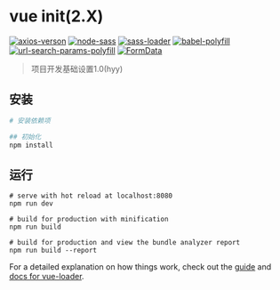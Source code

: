 # vue init(2.X)

[![axios-verson](https://img.shields.io/badge/Axios-v0.18.0-brightgreen.svg)](https://github.com/axios/axios)
[![node-sass](https://img.shields.io/badge/NodeSass-v4.11.0-brightgreen.svg)](https://github.com/sass/node-sass)
[![sass-loader](https://img.shields.io/badge/SassLoader-v7.1.0-brightgreen.svg)](https://github.com/webpack-contrib/sass-loader)
[![babel-polyfill](https://img.shields.io/badge/BabelPolyfill-v6.26.0-brightgreen.svg)](https://github.com/babel/babel/tree/master/packages/babel-polyfill)
[![url-search-params-polyfill](https://img.shields.io/badge/UrlSearchParamsPolyfill-v5.0.0-brightgreen.svg)](https://github.com/jerrybendy/url-search-params-polyfill)
[![FormData](https://img.shields.io/badge/FormDataPolyfill-v3.0.13-brightgreen.svg)](https://github.com/jimmywarting/FormData)

> 项目开发基础设置1.0(hyy)

## 安装

``` bash
# 安装依赖项

## 初始化
npm install

```

## 运行

``` dev
# serve with hot reload at localhost:8080
npm run dev

# build for production with minification
npm run build

# build for production and view the bundle analyzer report
npm run build --report
```

For a detailed explanation on how things work, check out the [guide](http://vuejs-templates.github.io/webpack/) and [docs for vue-loader](http://vuejs.github.io/vue-loader).

